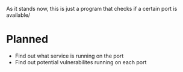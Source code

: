 As it stands now, this is just a program that checks if a certain port is available/

# Planned

* Find out what service is running on the port
* Find out potential vulnerabilites running on each port
